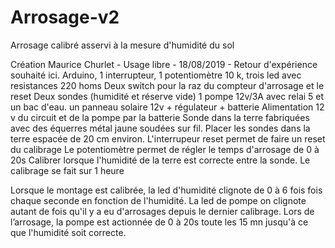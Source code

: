 # Arrosage-v2

Arrosage calibré asservi à la mesure d'humidité du sol

Création Maurice Churlet - Usage libre - 18/08/2019 - Retour d'expérience souhaité ici.
  Arduino, 1 interrupteur, 1 potentiomètre 10 k, trois led avec resistances 220 homs
  Deux switch pour la raz du compteur d'arrosage et le reset
  Deux sondes (humidité et réserve vide)
  1 pompe 12v/3A  avec relai 5 et un bac d'eau.
  un panneau solaire 12v + régulateur + batterie
  Alimentation 12 v du circuit et de la pompe par la batterie
  Sonde dans la terre fabriquées avec des équerres métal jaune soudées sur fil.
    Placer les sondes dans la terre espacée de 20 cm environ.
  L'interrupeur reset permet de faire un reset du calibrage
  Le potentiomètre permet de régler le temps d'arrosage de 0 à 20s
  Calibrer lorsque l'humidité de la terre est correcte entre la sonde.
  Le calibrage se fait sur 1 heure

  Lorsque le montage est calibrée, la led d'humidité clignote de 0 à 6 fois fois chaque seconde en fonction de l'humidité.
  La led de pompe on clignote autant de fois qu'il y a eu d'arrosages depuis le dernier calibrage.
  Lors de l’arrosage, la pompe est actionnée de 0 à 20s toute les 15 mn jusqu'à ce que l'humidité soit correcte.
